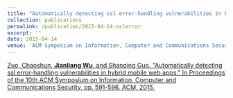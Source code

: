 ```yaml
---
title: "Automatically detecting ssl error-handling vulnerabilities in hybrid mobile web apps"
collection: publications
permalink: /publication/2015-04-14-sslerror
excerpt: ''
date: 2015-04-14
venue: 'ACM Symposium on Information, Computer and Communications Security (ASIACCS)'
---
```

[Zuo, Chaoshun, **Jianliang Wu**, and Shanqing Guo. "Automatically detecting ssl error-handling vulnerabilities in hybrid mobile web apps." In Proceedings of the 10th ACM Symposium on Information, Computer and Communications Security, pp. 591-596. ACM, 2015.](https://dl.acm.org/citation.cfm?id=2714583)
